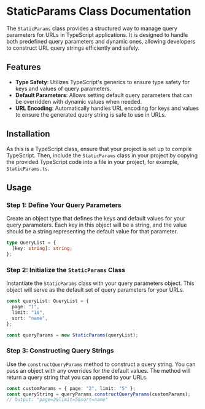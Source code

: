 # StaticParams Class Documentation

The `StaticParams` class provides a structured way to manage query parameters for URLs in TypeScript applications. It is designed to handle both predefined query parameters and dynamic ones, allowing developers to construct URL query strings efficiently and safely.

## Features

- **Type Safety**: Utilizes TypeScript's generics to ensure type safety for keys and values of query parameters.
- **Default Parameters**: Allows setting default query parameters that can be overridden with dynamic values when needed.
- **URL Encoding**: Automatically handles URL encoding for keys and values to ensure the generated query string is safe to use in URLs.

## Installation

As this is a TypeScript class, ensure that your project is set up to compile TypeScript. Then, include the `StaticParams` class in your project by copying the provided TypeScript code into a file in your project, for example, `StaticParams.ts`.

## Usage

### Step 1: Define Your Query Parameters

Create an object type that defines the keys and default values for your query parameters. Each key in this object will be a string, and the value should be a string representing the default value for that parameter.

```typescript
type QueryList = {
  [key: string]: string;
};
```

### Step 2: Initialize the `StaticParams` Class

Instantiate the `StaticParams` class with your query parameters object. This object will serve as the default set of query parameters for your URLs.

```typescript
const queryList: QueryList = {
  page: "1",
  limit: "10",
  sort: "name",
};

const queryParams = new StaticParams(queryList);
```

### Step 3: Constructing Query Strings

Use the `constructQueryParams` method to construct a query string. You can pass an object with any overrides for the default values. The method will return a query string that you can append to your URLs.

```typescript
const customParams = { page: "2", limit: "5" };
const queryString = queryParams.constructQueryParams(customParams);
// Output: "page=2&limit=5&sort=name"
```






